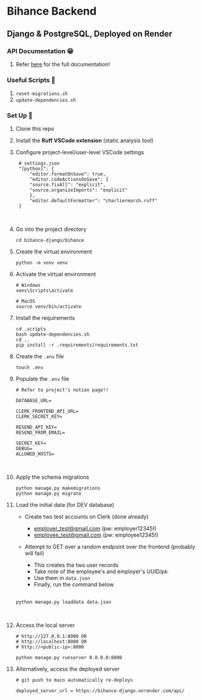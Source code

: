 # Bihance Backend 
## Django & PostgreSQL, Deployed on Render

### API Documentation 😁
1. Refer [here](https://www.notion.so/1dc523f1f08a80d68678f4e89e775a7c?v=1dc523f1f08a8024bdc8000c0b8777aa&p=214523f1f08a801385cff797f2580e82&pm=s) for the full documentation!

### Useful Scripts 🤣
1. `reset-migrations.sh`
2. `update-dependencies.sh`

### Set Up 🤩
1. Clone this repo 
2. Install the __Ruff VSCode extension__ (static analysis tool)
3. Configure project-level/user-level VSCode settings 
   ```
    # settings.json
    "[python]": {
        "editor.formatOnSave": true,
        "editor.codeActionsOnSave": {
        "source.fixAll": "explicit",
        "source.organizeImports": "explicit"
        },
        "editor.defaultFormatter": "charliermarsh.ruff"
    }
   ```
   <br>

4. Go into the project directory 
   ```
   cd bihance-django/bihance
   ```

5. Create the virtual environment 
   ```
   python -m venv venv
   ```
6. Activate the virtual environment 
   ```
   # Windows 
   venv\Scripts\activate 

   # MacOS
   source venv/bin/activate 
   ```

7. Install the requirements 
   ```
   cd .scripts 
   bash update-dependencies.sh 
   cd .. 
   pip install -r .requirements/requirements.txt
   ``` 

8. Create the `.env` file
   ```
   touch .env
   ``` 
9. Populate the `.env` file 
   ```
   # Refer to project's notion page!!

   DATABASE_URL=

   CLERK_FRONTEND_API_URL= 
   CLERK_SECRET_KEY= 

   RESEND_API_KEY= 
   RESEND_FROM_EMAIL=

   SECRET_KEY= 
   DEBUG=
   ALLOWED_HOSTS=
   ```
   <br>

10. Apply the schema migrations 
    ``` 
    python manage.py makemigrations 
    python manage.py migrate
    ``` 

11. Load the initial data (for DEV database)
      - Create two test accounts on Clerk (done already)
        - employer_test@gmail.com (pw: employer12345!)
        - employee_test@gmail.com (pw: employee12345!)

      - Attempt to GET over a random endpoint over the frontend (probably will fail)
        - This creates the two user records 
        - Take note of the employee's and employer's UUID/pk
        - Use them in `data.json`
        - Finally, run the command below 
          <br>
          <br>
    ```
    python manage.py loaddata data.json
    ```
    <br>

12. Access the local server 
    ```
    # http://127.0.0.1:8000 OR 
    # http://localhost:8000 OR 
    # http://<public-ip>:8000

    python manage.py runserver 0.0.0.0:8000
    ```

13. Alternatively, access the deployed server
    ```     
    # git push to main automatically re-deploys

    deployed_server_url = https://bihance-django.onrender.com/api/
    ```
    
